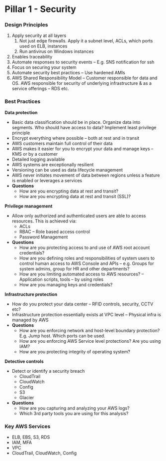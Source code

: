 # Pillar 1 - Security

### **Design Principles**

1. Apply security at all layers
   1. Not just edge firewalls. Apply it a subnet level, ACLs, which ports used on ELB, instances
   2. Run antivirus on Windows instances
2. Enables traceability
3. Automate responses to security events – E.g. SNS notification for ssh
4. Focus on securing your system
5. Automate security best practices – Use hardened AMIs
6. AWS Shared Responsibility Model – Customer responsible for data and OS. AWS responsible for security of underlying infrastructure & as a service offerings – RDS etc.

### **Best Practices**

**Data protection**

* Basic data classification should be in place. Organize data into segments. Who should have access to data? Implement least privilege principle
* Encrypt everything where possible – both at rest and in transit
* AWS customers maintain full control of their data
* AWS makes it easier for you to encrypt your data and manage keys – KMS or by a customer
* Detailed logging available
* AWS systems are exceptionally resilient
* Versioning can be used as data lifecycle management
* AWS never initiates movement of data between regions unless a feature is enabled or leverages a services
* **Questions**
  * How are you encrypting data at rest and transit?
  * How are you encrypting data at rest and transit \(SSL\)?

**Privilege management**

* Allow only authorized and authenticated users are able to access resources. This is achieved via:
  * ACLs
  * RBAC – Role based access control
  * Password Management
* **Questions**
  * How are you protecting access to and use of AWS root account credentials?
  * How are you defining roles and responsibilities of system users to control human access to AWS Console and APIs – e.g. Groups for system admins, group for HR and other departments?
  * How are you limiting automated access to AWS resources? – Application scripts, tools – by using roles
  * How are you managing keys and credentials?

**Infrastructure protection**

* How do you protect your data center – RFID controls, security, CCTV etc?
* Infrastructure protection essentially exists at VPC level – Physical infra is managed by AWS
* **Questions**
  * How are you enforcing network and host-level boundary protection? E.g. Jump host. Which ports can be used.
  * How are you enforcing AWS Service level protections? Are you using IAM?
  * How are you protecting integrity of operating system?

**Detective controls**

* Detect or identify a security breach
  * CloudTrail
  * CloudWatch
  * Config
  * S3
  * Glacier
* **Questions**
  * How are you capturing and analyzing your AWS logs? 
  * Which 3rd party tools you are using for this analysis?

### **Key AWS Services**

* ELB, EBS, S3, RDS
* IAM, MFA
* VPC
* CloudTrail, CloudWatch, Config

